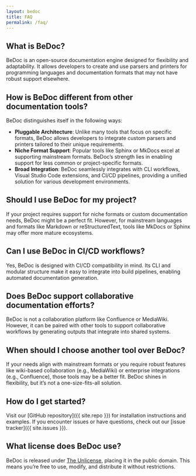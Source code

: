 ```yaml
---
layout: bedoc
title: FAQ
permalink: /faq/
---
```


## What is BeDoc?
BeDoc is an open-source documentation engine designed for flexibility and adaptability. It allows developers to create and use parsers and printers for programming languages and documentation formats that may not have robust support elsewhere.

## How is BeDoc different from other documentation tools?
BeDoc distinguishes itself in the following ways:

- **Pluggable Architecture**: Unlike many tools that focus on specific formats, BeDoc allows developers to integrate custom parsers and printers tailored to their unique requirements.
- **Niche Format Support**: Popular tools like Sphinx or MkDocs excel at supporting mainstream formats. BeDoc’s strength lies in enabling support for less common or project-specific formats.
- **Broad Integration**: BeDoc seamlessly integrates with CLI workflows, Visual Studio Code extensions, and CI/CD pipelines, providing a unified solution for various development environments.

## Should I use BeDoc for my project?
If your project requires support for niche formats or custom documentation needs, BeDoc might be a perfect fit. However, for mainstream languages and formats like Markdown or reStructuredText, tools like MkDocs or Sphinx may offer more mature ecosystems.

## Can I use BeDoc in CI/CD workflows?
Yes, BeDoc is designed with CI/CD compatibility in mind. Its CLI and modular structure make it easy to integrate into build pipelines, enabling automated documentation generation.

## Does BeDoc support collaborative documentation efforts?
BeDoc is not a collaboration platform like Confluence or MediaWiki. However, it can be paired with other tools to support collaborative workflows by generating outputs that integrate into shared systems.

## When should I choose another tool over BeDoc?
If your needs align with mainstream formats or you require robust features like wiki-based collaboration (e.g., MediaWiki) or enterprise integrations (e.g., Confluence), those tools may be a better fit. BeDoc shines in flexibility, but it’s not a one-size-fits-all solution.

## How do I get started?
Visit our [GitHub repository]({{ site.repo }}) for installation instructions and examples. If you encounter issues or have questions, check out our [issue tracker]({{ site.issues }}).

## What license does BeDoc use?
BeDoc is released under [The Unlicense](https://unlicense.org), placing it in the public domain. This means you’re free to use, modify, and distribute it without restrictions.
